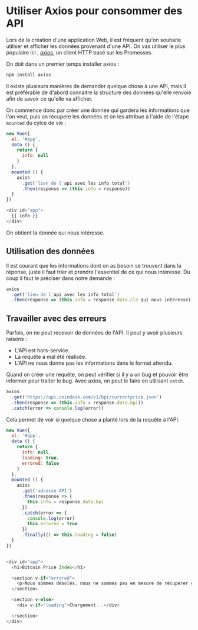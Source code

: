 # Utiliser Axios pour consommer des API

Lors de la création d'une application Web, il est fréquent qu'on souhaite utiliser et afficher les données provenant d'une API. On vas utiliser le plus populaire ici , [axios](https://github.com/axios/axios), un client HTTP basé sur les Promesses.

On doit dans un premier temps installer axios :

```bash
npm install axios

```

Il existe plusieurs manières de demander quelque chose à une API, mais il est préférable de d'abord connaitre la structure des données qu'elle renvoie afin de savoir ce qu'elle va afficher.

On commence donc par créer une donnée qui gardera les informations que l'on veut, puis on récupere les données et on les attribue à l'aide de l'étape `mounted` du cylce de vie :

```javascript
new Vue({
  el: '#app',
  data () {
    return {
      info: null
    }
  },
  mounted () {
    axios
      .get('lien de l'api avec les info total')
      .then(response => (this.info = response))
  }
})

<div id="app">
  {{ info }}
</div>
```

On obtient la donnée qui nous intéresse.

## Utilisation des données

Il est courant que les informations dont on as besoin se trouvent dans la réponse, juste il faut trier et prendre l'essentiel de ce qui nous intéresse. Du coup il faut le préciser dans notre demande :

```javascript
axios
  .get('lien de l'api avec les info total')
  .then(response => (this.info = response.data.clé qui nous intéresse))
```

## Travailler avec des erreurs

Parfois, on ne peut recevoir de données de l'API. Il peut y avoir plusieurs raisons :

- L'API est hors-service.
- La requête a mal été réalisée.
- L'API ne nous donne pas les informations dans le format attendu.

Quand on créer une requête, on peut vérifier si il y a un bug et pouvoir être informer pour traiter le bug. Avec axios, on peut le faire en utilisant `catch`.

```javascript
axios
  .get('https://api.coindesk.com/v1/bpi/currentprice.json')
  .then(response => (this.info = response.data.bpi))
  .catch(error => console.log(error))
```

Cela permet de voir si quelque chose a planté lors de la requête à l'API.

```javascript
new Vue({
  el: '#app',
  data () {
    return {
      info: null,
      loading: true,
      errored: false
    }
  },
  mounted () {
    axios
      .get('adresse API')
      .then(response => {
        this.info = response.data.bpi
      })
      .catch(error => {
        console.log(error)
        this.errored = true
      })
      .finally(() => this.loading = false)
  }
})


<div id="app">
  <h1>Bitcoin Price Index</h1>

  <section v-if="errored">
    <p>Nous sommes désolés, nous ne sommes pas en mesure de récupérer ces informations pour le moment. Veuillez réessayer ultérieurement.</p>
  </section>

  <section v-else>
    <div v-if="loading">Chargement...</div>

  </section>
</div>
```
